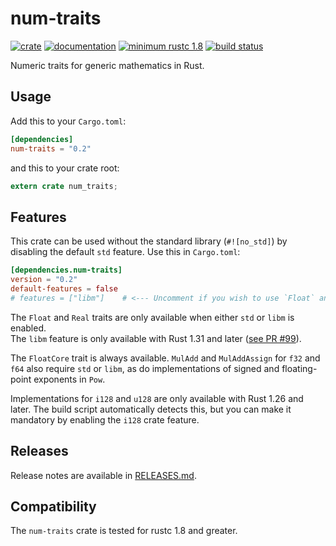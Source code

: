 # num-traits

[![crate](https://img.shields.io/crates/v/num-traits.svg)](https://crates.io/crates/num-traits)
[![documentation](https://docs.rs/num-traits/badge.svg)](https://docs.rs/num-traits)
[![minimum rustc 1.8](https://img.shields.io/badge/rustc-1.8+-red.svg)](https://rust-lang.github.io/rfcs/2495-min-rust-version.html)
[![build status](https://github.com/rust-num/num-traits/workflows/master/badge.svg)](https://github.com/rust-num/num-traits/actions)

Numeric traits for generic mathematics in Rust.

## Usage

Add this to your `Cargo.toml`:

```toml
[dependencies]
num-traits = "0.2"
```

and this to your crate root:

```rust
extern crate num_traits;
```

## Features

This crate can be used without the standard library (`#![no_std]`) by disabling
the default `std` feature. Use this in `Cargo.toml`:

```toml
[dependencies.num-traits]
version = "0.2"
default-features = false
# features = ["libm"]    # <--- Uncomment if you wish to use `Float` and `Real` without `std`
```

The `Float` and `Real` traits are only available when either `std` or `libm` is enabled.  
The `libm` feature is only available with Rust 1.31 and later ([see PR #99](https://github.com/rust-num/num-traits/pull/99)).

The `FloatCore` trait is always available.  `MulAdd` and `MulAddAssign` for `f32`
and `f64` also require `std` or `libm`, as do implementations of signed and floating-
point exponents in `Pow`.

Implementations for `i128` and `u128` are only available with Rust 1.26 and
later.  The build script automatically detects this, but you can make it
mandatory by enabling the `i128` crate feature.

## Releases

Release notes are available in [RELEASES.md](RELEASES.md).

## Compatibility

The `num-traits` crate is tested for rustc 1.8 and greater.
